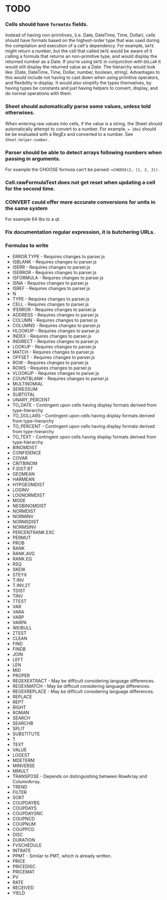 # TODO


### Cells should have `formatAs` fields.
Instead of having non-primitives, (i.e. Date, DateTime, Time, Dollar), cells should have formats based on the highest-order type that was used during the compilation and execution of a cell's dependency. For example, `DATE` might return a number, but the cell that called `DATE` would be aware of it calling a formula that returns an non-primitive type, and would display the returned number as a Date. If you're using `DATE` in conjunction with `DOLLAR` it would still display the returned value as a Date. The hierarchy would look like: [Date, DateTime, Time, Dollar, number, boolean, string]. Advantages to this would include not having to cast down when using primitive operators, and flexibility in display. It would also simplify the types themselves, by having types be constants and just having helpers to convert, display, and do normal operations with them.


### Sheet should automatically parse some values, unless told otherwises.
When entering raw values into cells, if the value is a string, the Sheet should automatically attempt to convert to a number. For example, `= 10e2` should be be evaluated with a RegEx and converted to a number. See `Sheet.helper.number`.


### Parser should be able to detect arrays following numbers when passing in arguments.
For example the CHOOSE formula can't be parsed: `=CHOOSE(2, [1, 2, 3])`.


### Cell.rawFormulaText does not get reset when updating a cell for the second time.


### CONVERT could offer more accurate conversions for units in the same system
For example 64 tbs to a qt.


### Fix documentation regular expression, it is butchering URLs.


### Formulas to write

* ERROR.TYPE - Requires changes to parser.js
* ISBLANK - Requires changes to parser.js
* ISERR - Requires changes to parser.js
* ISERROR - Requires changes to parser.js
* ISFORMULA - Requires changes to parser.js
* ISNA - Requires changes to parser.js
* ISREF - Requires changes to parser.js
* N
* TYPE - Requires changes to parser.js
* CELL - Requires changes to parser.js
* IFERROR - Requires changes to parser.js
* ADDRESS - Requires changes to parser.js
* COLUMN - Requires changes to parser.js
* COLUMNS - Requires changes to parser.js
* HLOOKUP - Requires changes to parser.js
* INDEX - Requires changes to parser.js
* INDIRECT - Requires changes to parser.js
* LOOKUP - Requires changes to parser.js
* MATCH - Requires changes to parser.js
* OFFSET - Requires changes to parser.js
* ROW - Requires changes to parser.js
* ROWS - Requires changes to parser.js
* VLOOKUP - Requires changes to parser.js
* COUNTBLANK - Requires changes to parser.js
* MULTINOMIAL
* SERIESSUM
* SUBTOTAL
* UNARY_PERCENT
* TO_DATE - Contingent upon cells having display formats derived from type-hierarchy
* TO_DOLLARS - Contingent upon cells having display formats derived from type-hierarchy
* TO_PERCENT - Contingent upon cells having display formats derived from type-hierarchy
* TO_TEXT - Contingent upon cells having display formats derived from type-hierarchy
* BINOMDIST
* CONFIDENCE
* COVAR
* CRITBINOM
* F.DIST.RT
* GEOMEAN
* HARMEAN
* HYPGEOMDIST
* LOGINV
* LOGNORMDIST
* MODE
* NEGBINOMDIST
* NORMDIST
* NORMINV
* NORMSDIST
* NORMSINV
* PERCENTRANK.EXC
* PERMUT
* PROB
* RANK
* RANK.AVG
* RANK.EQ
* RSQ
* SKEW
* STEYX
* T.INV
* T.INV.2T
* TDIST
* TINV
* TTEST
* VAR
* VARA
* VARP
* VARPA
* WEIBULL
* ZTEST
* CLEAN
* FIND
* FINDB
* JOIN
* LEFT
* LEN
* MID
* PROPER
* REGEXEXTRACT - May be difficult considering language differences.
* REGEXMATCH - May be difficult considering language differences.
* REGEXREPLACE - May be difficult considering language differences.
* REPLACE
* REPT
* RIGHT
* ROMAN
* SEARCH
* SEARCHB
* SPLIT
* SUBSTITUTE
* T
* TEXT
* VALUE
* LOGEST
* MDETERM
* MINVERSE
* MMULT
* TRANSPOSE - Depends on distinguishing between RowArray and ColumnArray.
* TREND
* FILTER
* SORT
* COUPDAYBS
* COUPDAYS
* COUPDAYSNC
* COUPNCD
* COUPNUM
* COUPPCD
* DISC
* DURATION
* FVSCHEDULE
* INTRATE
* PPMT - Similar to PMT, which is already written.
* PRICE
* PRICEDISC
* PRICEMAT
* PV
* RATE
* RECEIVED
* YIELD
